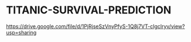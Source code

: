 # TITANIC-SURVIVAL-PREDICTION
https://drive.google.com/file/d/1PjRjseSzVnyPfyS-1Q8j7VT-cIgclryv/view?usp=sharing
